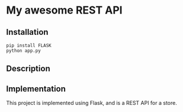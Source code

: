 # My awesome REST API

## Installation

```
pip install FLASK
python app.py
```

## Description

## Implementation

This project is implemented using Flask, and is a REST API for a store.

